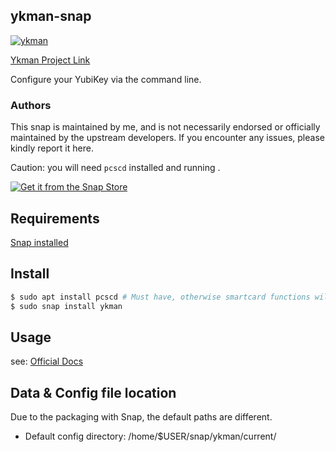 ## ykman-snap
[![ykman](https://snapcraft.io/ykman/badge.svg)](https://snapcraft.io/ykman)

[Ykman Project Link](https://github.com/Yubico/yubikey-manager) 

Configure your YubiKey via the command line.

### Authors

This snap is maintained by me, and is not necessarily endorsed or officially maintained by the upstream developers. If you encounter any issues, please kindly report it here.

Caution: you will need `pcscd` installed and running . 

[![Get it from the Snap Store](https://snapcraft.io/static/images/badges/en/snap-store-black.svg)](https://snapcraft.io/ykman)

## Requirements

[Snap installed](https://snapcraft.io/docs/installing-snapd)

## Install

```bash
$ sudo apt install pcscd # Must have, otherwise smartcard functions will not work.
$ sudo snap install ykman
```

## Usage

see: [Official Docs](https://docs.yubico.com/software/yubikey/tools/ykman/Using_the_ykman_CLI.html)


## Data & Config file location

Due to the packaging with Snap, the default paths are different.

- Default config directory: /home/$USER/snap/ykman/current/


